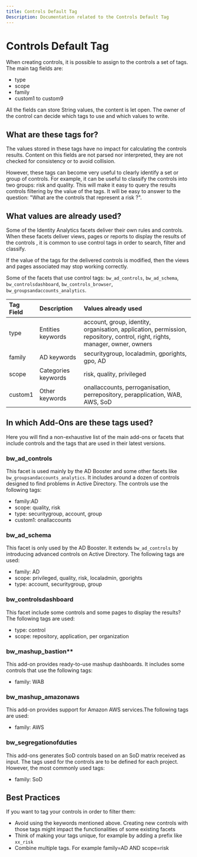 ```yaml
---
title: Controls Default Tag
Description: Documentation related to the Controls Default Tag
---
```


# Controls Default Tag

When creating controls, it is possible to assign to the controls a set of tags. The main tag fields are:

- type
- scope
- family
- custom1 to custom9

All the fields can store String values, the content is let open. The owner of the control can decide which tags to use and which values to write.

## What are these tags for?

The values stored in these tags have no impact for calculating the controls results. Content on this fields are not parsed nor interpreted, they are not checked for consistency or to avoid collision.

However, these tags can become very useful to clearly identify a set or group of controls. For example, it can be useful to classify the controls into two groups: risk and quality. This will make it easy to query the results controls filtering by the value of the tags. It will be easy to answer to the question: "What are the controls that represent a risk ?".

## What values are already used?

Some of the Identity Analytics facets deliver their own rules and controls. When these facets deliver views, pages or reports to display the results of the controls , it is common to use control tags in order to search, filter and classify.

If the value of the tags for the delivered controls is modified, then the views and pages associated may stop working correctly.

Some of the facets that use control tags: `bw_ad_controls`, `bw_ad_schema`, `bw_controlsdashboard`, `bw_controls_browser`, `bw_groupsandaccounts_analytics`.

| Tag Field | Description         | Values already used                                                                                                         |
| :-------- | :------------------ | :-------------------------------------------------------------------------------------------------------------------------- |
| type      | Entities keywords   | account, group, identity, organisation, application, permission, repository, control, right, rights, manager, owner, owners |
| family    | AD keywords         | securitygroup, localadmin, gporights, gpo, AD                                                                               |
| scope     | Categories keywords | risk, quality, privileged                                                                                                   |
| custom1   | Other keywords      | onallaccounts, perroganisation, perrepository, perapplication, WAB, AWS, SoD                                                |

## In which Add-Ons are these tags used?

Here you will find a non-exhaustive list of the main add-ons or facets that include controls and the tags that are used in their latest versions.

### bw_ad_controls

This facet is used mainly by the AD Booster and some other facets like `bw_groupsandaccounts_analytics`. It includes around a dozen of controls designed to find problems in Active Directory. The controls use the following tags:

- family:AD
- scope: quality, risk
- type: securitygroup, account, group
- custom1: onallaccounts

### bw_ad_schema

This facet is only used by the AD Booster. It extends `bw_ad_controls` by introducing advanced controls on Active Directory. The following tags are used:

- family: AD
- scope: privileged, quality, risk, localadmin, gporights
- type: account, securitygroup, group

### bw_controlsdashboard

This facet include some controls and some pages to display the results? The following tags are used:

- type: control
- scope: repository, application, per organization

### bw_mashup_bastion**

This add-on provides ready-to-use mashup dashboards. It includes some controls that use the following tags:

- family: WAB

### bw_mashup_amazonaws

This add-on provides support for Amazon AWS services.The following tags are used:

- family: AWS

### bw_segregationofduties

This add-ons generates SoD controls based on an SoD matrix received as input. The tags used for the controls are to be defined for each project. However, the most commonly used tags:

- family: SoD

## Best Practices

If you want to tag your controls in order to filter them:

- Avoid using the keywords mentioned above. Creating new controls with those tags might impact the functionalities of some existing facets
- Think of making your tags unique, for example by adding a prefix like `xx_risk`
- Combine multiple tags. For example family=AD AND scope=risk
